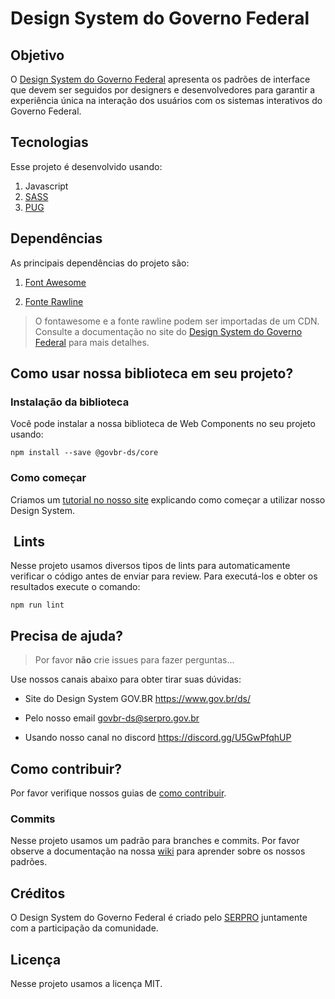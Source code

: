 # Design System do Governo Federal

## Objetivo

O [Design System do Governo Federal](https://www.gov.br/ds/ 'Design System do Governo Federal') apresenta os padrões de interface que devem ser seguidos por designers e desenvolvedores para garantir a experiência única na interação dos usuários com os sistemas interativos do Governo Federal.

## Tecnologias

Esse projeto é desenvolvido usando:

1. Javascript
1. [SASS](https://sass-lang.com/ 'SASS')
1. [PUG](https://pugjs.org/ 'PUG')

## Dependências

As principais dependências do projeto são:

1. [Font Awesome](https://fontawesome.com/ 'Font Awesome')

1. [Fonte Rawline](https://www.cdnfonts.com/rawline.font/ 'Fonte Rawline')

> O fontawesome e a fonte rawline podem ser importadas de um CDN. Consulte a documentação no site do [Design System do Governo Federal](https://www.gov.br/ds/ 'Design System do Governo Federal') para mais detalhes.
>
## Como usar nossa biblioteca em seu projeto?

### Instalação da biblioteca

Você pode instalar a nossa biblioteca de Web Components no seu projeto usando:

```node
npm install --save @govbr-ds/core
```

### Como começar

Criamos um [tutorial no nosso site](https://www.gov.br/ds/introducao/como-comecar 'Como começar?') explicando como começar a utilizar nosso Design System.

##  Lints

Nesse projeto usamos diversos tipos de lints para automaticamente verificar o código antes de enviar para review. Para executá-los e obter os resultados execute o comando:

```node
npm run lint
```

## Precisa de ajuda?

> Por favor **não** crie issues para fazer perguntas...

Use nossos canais abaixo para obter tirar suas dúvidas:

-   Site do Design System GOV.BR <https://www.gov.br/ds/>

<!-- -   Web Components (versão estável) <https://govbr-ds.gitlab.io/govbr-ds-webcomponents/main>

-   Web Components (versão em desenvolvimento\*) <https://govbr-ds.gitlab.io/govbr-ds-webcomponents/develop> -->

-   Pelo nosso email <govbr-ds@serpro.gov.br>

-   Usando nosso canal no discord <https://discord.gg/U5GwPfqhUP>

## Como contribuir?

Por favor verifique nossos guias de [como contribuir](https://govbr-ds.gitlab.io/govbr-ds-wiki/comunidade/contribuindo-com-o-ds/ 'Como contribuir?').

### Commits

Nesse projeto usamos um padrão para branches e commits. Por favor observe a documentação na nossa [wiki](https://govbr-ds.gitlab.io/govbr-ds-wiki/ 'Wiki') para aprender sobre os nossos padrões.

## Créditos

O Design System do Governo Federal é criado pelo [SERPRO](https://www.serpro.gov.br/ 'SERPRO | Serviço Federal de Processamento de Dados') juntamente com a participação da comunidade.

## Licença

Nesse projeto usamos a licença MIT.
